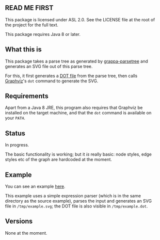 ## READ ME FIRST

This package is licensed under ASL 2.0. See the LICENSE file at the root of the
project for the full text.

This package requires Java 8 or later.

## What this is

This package takes a parse tree as generated by 
[grappa-parsetree](https://github.com/ChrisBrenton/grappa-parsetree) and
generates an SVG file out of this parse tree.

For this, it first generates a [DOT
file](https://en.wikipedia.org/wiki/DOT_%28graph_description_language%29) from
the parse tree, then calls [Graphviz](http://www.graphviz.org)'s `dot` command
to generate the SVG.

## Requirements

Apart from a Java 8 JRE, this program also requires that Graphviz be installed
on the target machine, and that the `dot` command is available on your `PATH`.

## Status

In progress.

The basic functionality is working; but it _is_ really basic: node styles, edge
styles etc of the graph are hardcoded at the moment.

## Example

You can see an example
[here](https://github.com/fge/grappa-parsetree-visual/blob/master/src/test/java/com/github/fge/grappa/parsetree/visual/example/Example.java).

This example uses a simple expression parser (which is in the same directory as
the source example), parses the input and generates an SVG file in
`/tmp/example.svg`; the DOT file is also visible in `/tmp/example.dot`.

## Versions

None at the moment.
